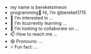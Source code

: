 - my name is bereketsimeon
- programming👋 Hi, I’m @bereket1715
- 👀 I’m interested in ...
- 🌱 I’m itcurrently learning ...
- 💞️ I’m looking to collaborate on ...
- 📫 How to reach me ...
- 😄 Pronouns: ...
- ⚡ Fun fact: ...

<!---
bereket1715/bereket1715 is a ✨ special ✨ repository because its `README.md` (this file) appears on your GitHub profile.
You can click the Preview link to take a look at your changes.
--->
